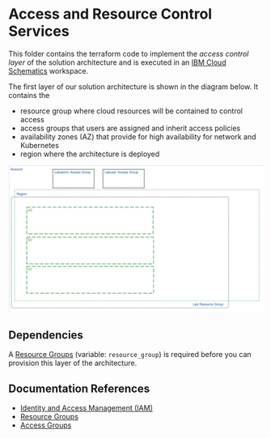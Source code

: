 # Access and Resource Control Services

This folder contains the terraform code to implement the *access control layer* of the solution architecture and is executed in an [IBM Cloud Schematics](https://cloud.ibm.com/schematics/overview) workspace.

The first layer of our solution architecture is shown in the diagram below. It contains the 
- resource group where cloud resources will be contained to control access
- access groups that users are assigned and inherit access policies 
- availability zones (AZ) that provide for high availability for network and Kubernetes
- region where the architecture is deployed

![Group Diagram](../images/ex3_diagram_groups.png)

## Dependencies

A [Resource Groups](https://cloud.ibm.com/docs/resources?topic=resources-rgs) (variable: `resource_group`) is required before you can provision this layer of the architecture.

## Documentation References
-   [Identity and Access Management (IAM)](https://cloud.ibm.com/docs/iam?topic=iam-getstarted)
-   [Resource Groups](https://cloud.ibm.com/docs/resources?topic=resources-rgs) 
-   [Access Groups](https://cloud.ibm.com/docs/iam?topic=iam-groups)
